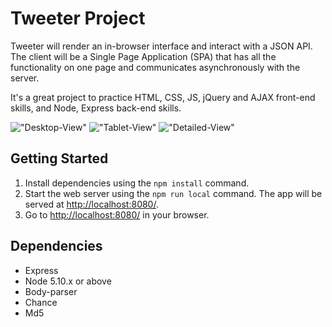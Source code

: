 # Tweeter Project

Tweeter will render an in-browser interface and interact with a JSON API. The client will be a Single Page Application (SPA) that has all the functionality on one page and communicates asynchronously with the server.

It's a great project to practice HTML, CSS, JS, jQuery and AJAX front-end skills, and Node, Express back-end skills.

!["Desktop-View"](#)
!["Tablet-View"](#)
!["Detailed-View"](#)

## Getting Started

1. Install dependencies using the `npm install` command.
2. Start the web server using the `npm run local` command. The app will be served at <http://localhost:8080/>.
3. Go to <http://localhost:8080/> in your browser.

## Dependencies

- Express
- Node 5.10.x or above
- Body-parser
- Chance
- Md5
